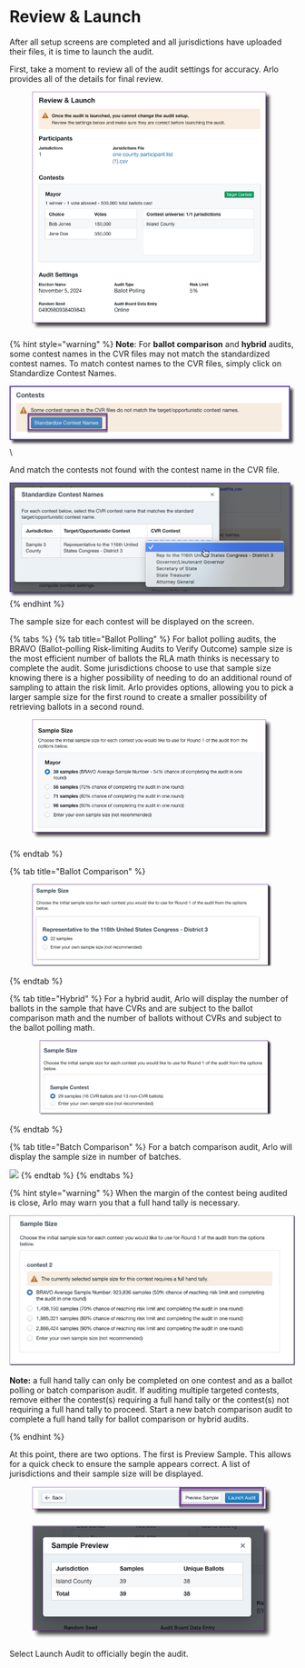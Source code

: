 # Review & Launch

After all setup screens are completed and all jurisdictions have uploaded their files, it is time to launch the audit. &#x20;

First, take a moment to review all of the audit settings for accuracy.  Arlo provides all of the details for final review.

<figure><img src="../../.gitbook/assets/image (96).png" alt=""><figcaption></figcaption></figure>

{% hint style="warning" %}
**Note**: For **ballot comparison** and **hybrid** audits, some contest names in the CVR files may not match the standardized contest names. To match contest names to the CVR files, simply click on Standardize Contest Names.

![](<../../.gitbook/assets/image (72) (1).png>)\


And match the contests not found with the contest name in the CVR file.

<img src="../../.gitbook/assets/image (61).png" alt="" data-size="original">&#x20;
{% endhint %}

The sample size for each contest will be displayed on the screen.&#x20;

{% tabs %}
{% tab title="Ballot Polling" %}
For ballot polling audits, the BRAVO (Ballot-polling Risk-limiting Audits to Verify Outcome) sample size is the most efficient number of ballots the RLA math thinks is necessary to complete the audit. Some jurisdictions choose to use that sample size knowing there is a higher possibility of needing to do an additional round of sampling to attain the risk limit. Arlo provides options, allowing you to pick a larger sample size for the first round to create a smaller possibility of retrieving ballots in a second round.

<figure><img src="../../.gitbook/assets/image (98).png" alt=""><figcaption></figcaption></figure>
{% endtab %}

{% tab title="Ballot Comparison" %}
<figure><img src="../../.gitbook/assets/image (100).png" alt=""><figcaption></figcaption></figure>
{% endtab %}

{% tab title="Hybrid" %}
For a hybrid audit, Arlo will display the number of ballots in the sample that have CVRs and are subject to the ballot comparison math and the number of ballots without CVRs and subject to the ballot polling math.

<figure><img src="../../.gitbook/assets/image (101).png" alt=""><figcaption></figcaption></figure>
{% endtab %}

{% tab title="Batch Comparison" %}
For a batch comparison audit, Arlo will display the sample size in number of batches.

![](https://lh4.googleusercontent.com/YXUZ9aycdWcAJTTKFa3a8qE3Ut76pAMr2UV8daZe-qrt2UPyA1gPxxG9IC8bMNpVKDeA6Lln5qu-8a4aDD2Wc81OXXZIlQcwPtrW\_UTPkCjKYS1kNNGhLWHV5GlcS8Uim1mXOw3G)
{% endtab %}
{% endtabs %}

{% hint style="warning" %}
When the margin of the contest being audited is close, Arlo may warn you that a full hand tally is necessary.



![](<../../.gitbook/assets/image (73) (1) (1) (1).png>)

&#x20;

**Note:** a full hand tally can only be completed on one contest and as a ballot polling or batch comparison audit.  If auditing multiple targeted contests, remove either the contest(s) requiring a full hand tally or the contest(s) not requiring a full hand tally to proceed. Start a new batch comparison audit to complete a full hand tally for ballot comparison or hybrid audits.&#x20;

&#x20;
{% endhint %}

At this point, there are two options. The first is Preview Sample.  This allows for a quick check to ensure the sample appears correct.  A list of jurisdictions and their sample size will be displayed.&#x20;

<figure><img src="../../.gitbook/assets/image (104).png" alt=""><figcaption></figcaption></figure>

<figure><img src="../../.gitbook/assets/image (103).png" alt=""><figcaption></figcaption></figure>

Select Launch Audit to officially begin the audit.
